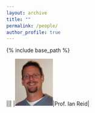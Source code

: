 ```yaml
---
layout: archive
title: ""
permalink: /people/
author_profile: true
---
```


{% include base_path %}

|||
|<img src="../images/ian_reid.jpg" alt="drawing" width="100px"/>|Prof. Ian Reid|
